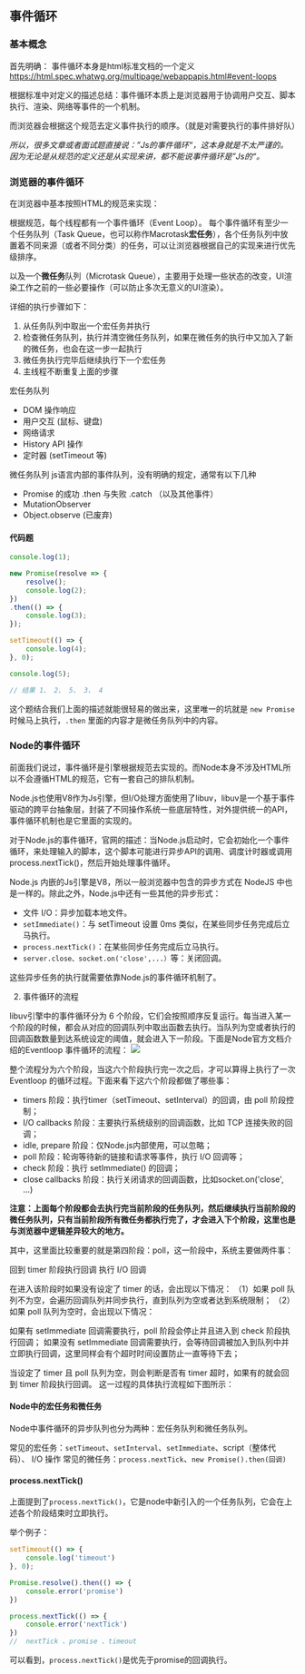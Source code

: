 ## 事件循环
### 基本概念
首先明确： 事件循环本身是html标准文档的一个定义 https://html.spec.whatwg.org/multipage/webappapis.html#event-loops

根据标准中对定义的描述总结：事件循环本质上是浏览器用于协调用户交互、脚本执行、渲染、网络等事件的一个机制。

而浏览器会根据这个规范去定义事件执行的顺序。（就是对需要执行的事件排好队）

<em>所以，很多文章或者面试题直接说：”Js的事件循环“，这本身就是不太严谨的。因为无论是从规范的定义还是从实现来讲，都不能说事件循环是”Js的“。</em>

### 浏览器的事件循环

在浏览器中基本按照HTML的规范来实现：

根据规范，每个线程都有一个事件循环（Event Loop）。
每个事件循环有至少一个任务队列（Task Queue，也可以称作Macrotask**宏任务**），各个任务队列中放置着不同来源（或者不同分类）的任务，可以让浏览器根据自己的实现来进行优先级排序。

以及一个**微任务**队列（Microtask Queue），主要用于处理一些状态的改变，UI渲染工作之前的一些必要操作（可以防止多次无意义的UI渲染）。

详细的执行步骤如下：
1. 从任务队列中取出一个宏任务并执行
2. 检查微任务队列，执行并清空微任务队列，如果在微任务的执行中又加入了新的微任务，也会在这一步一起执行
3. 微任务执行完毕后继续执行下一个宏任务
3. 主线程不断重复上面的步骤

宏任务队列
- DOM 操作响应
- 用户交互 (鼠标、键盘)
- 网络请求
- History API 操作
- 定时器  (setTimeout 等) 

微任务队列
js语言内部的事件队列，没有明确的规定，通常有以下几种
- Promise 的成功 .then 与失败 .catch （以及其他事件）
- MutationObserver
- Object.observe (已废弃) 

#### 代码题

```js
console.log(1);

new Promise(resolve => {
    resolve();
    console.log(2);
})
.then(() => {
    console.log(3);
});

setTimeout(() => {
    console.log(4);
}, 0);

console.log(5);

// 结果 1、 2、 5、 3、 4
```
这个题结合我们上面的描述就能很轻易的做出来，这里唯一的坑就是 `new Promise` 时候马上执行，`.then` 里面的内容才是微任务队列中的内容。


### Node的事件循环
前面我们说过，事件循环是引擎根据规范去实现的。而Node本身不涉及HTML所以不会遵循HTML的规范，它有一套自己的排队机制。

Node.js也使用V8作为Js引擎，但I/O处理方面使用了libuv，libuv是一个基于事件驱动的跨平台抽象层，封装了不同操作系统一些底层特性，对外提供统一的API，事件循环机制也是它里面的实现的。

对于Node.js的事件循环，官网的描述：当Node.js启动时，它会初始化一个事件循环，来处理输入的脚本，这个脚本可能进行异步API的调用、调度计时器或调用process.nextTick()，然后开始处理事件循环。

Node.js 内嵌的Js引擎是V8，所以一般浏览器中包含的异步方式在 NodeJS 中也是一样的。除此之外，Node.js中还有一些其他的异步形式：

- 文件 I/O：异步加载本地文件。
- `setImmediate()`：与 setTimeout 设置 0ms 类似，在某些同步任务完成后立马执行。
- `process.nextTick()`：在某些同步任务完成后立马执行。
- `server.close、socket.on('close',...）`等：关闭回调。

这些异步任务的执行就需要依靠Node.js的事件循环机制了。


2. 事件循环的流程

libuv引擎中的事件循环分为 6 个阶段，它们会按照顺序反复运行。每当进入某一个阶段的时候，都会从对应的回调队列中取出函数去执行。当队列为空或者执行的回调函数数量到达系统设定的阈值，就会进入下一阶段。下面是Node官方文档介绍的Eventloop 事件循环的流程：
![](http://rr7byi9s5.hb-bkt.clouddn.com/blog-image/WechatIMG170.png)

整个流程分为六个阶段，当这六个阶段执行完一次之后，才可以算得上执行了一次 Eventloop 的循环过程。下面来看下这六个阶段都做了哪些事：

- timers 阶段：执行timer（setTimeout、setInterval）的回调，由 poll 阶段控制；
- I/O callbacks 阶段：主要执行系统级别的回调函数，比如 TCP 连接失败的回调；
- idle, prepare 阶段：仅Node.js内部使用，可以忽略；
- poll 阶段：轮询等待新的链接和请求等事件，执行 I/O 回调等；
- check 阶段：执行 setImmediate() 的回调；
- close callbacks 阶段：执行关闭请求的回调函数，比如socket.on('close', ...)

**注意：上面每个阶段都会去执行完当前阶段的任务队列，然后继续执行当前阶段的微任务队列，只有当前阶段所有微任务都执行完了，才会进入下个阶段，这里也是与浏览器中逻辑差异较大的地方。**

其中，这里面比较重要的就是第四阶段：poll，这一阶段中，系统主要做两件事：

回到 timer 阶段执行回调
执行 I/O 回调

在进入该阶段时如果没有设定了 timer 的话，会出现以下情况：
（1）如果 poll 队列不为空，会遍历回调队列并同步执行，直到队列为空或者达到系统限制；
（2）如果 poll 队列为空时，会出现以下情况：

如果有 setImmediate 回调需要执行，poll 阶段会停止并且进入到 check 阶段执行回调；
如果没有 setImmediate 回调需要执行，会等待回调被加入到队列中并立即执行回调，这里同样会有个超时时间设置防止一直等待下去；

当设定了 timer 且 poll 队列为空，则会判断是否有 timer 超时，如果有的就会回到 timer 阶段执行回调。
这一过程的具体执行流程如下图所示：

#### Node中的宏任务和微任务
Node中事件循环的异步队列也分为两种：宏任务队列和微任务队列。

常见的宏任务：`setTimeout`、`setInterval`、`setImmediate`、script（整体代码）、 I/O 操作
常见的微任务：`process.nextTick`、`new Promise().then(回调)`

#### process.nextTick() 
上面提到了`process.nextTick()`，它是node中新引入的一个任务队列，它会在上述各个阶段结束时立即执行。

举个例子：
```js
setTimeout(() => {
    console.log('timeout')
}, 0);

Promise.resolve().then(() => {
    console.error('promise')
})

process.nextTick(() => {
    console.error('nextTick')
})
//  nextTick 、promise 、timeout
```

可以看到，`process.nextTick()`是优先于promise的回调执行。

